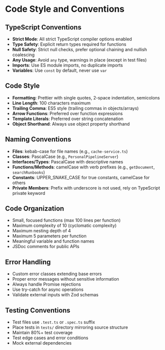 # Code Style and Conventions

## TypeScript Conventions
- **Strict Mode**: All strict TypeScript compiler options enabled
- **Type Safety**: Explicit return types required for functions
- **Null Safety**: Strict null checks, prefer optional chaining and nullish coalescing
- **Any Usage**: Avoid `any` type, warnings in place (except in test files)
- **Imports**: Use ES module imports, no duplicate imports
- **Variables**: Use `const` by default, never use `var`

## Code Style
- **Formatting**: Prettier with single quotes, 2-space indentation, semicolons
- **Line Length**: 100 characters maximum
- **Trailing Comma**: ES5 style (trailing commas in objects/arrays)
- **Arrow Functions**: Preferred over function expressions
- **Template Literals**: Preferred over string concatenation
- **Object Shorthand**: Always use object property shorthand

## Naming Conventions
- **Files**: kebab-case for file names (e.g., `cache-service.ts`)
- **Classes**: PascalCase (e.g., `PersonalPipelineServer`)
- **Interfaces/Types**: PascalCase with descriptive names
- **Functions/Methods**: camelCase with verb prefixes (e.g., `getDocument`, `searchRunbooks`)
- **Constants**: UPPER_SNAKE_CASE for true constants, camelCase for others
- **Private Members**: Prefix with underscore is not used, rely on TypeScript private keyword

## Code Organization
- Small, focused functions (max 100 lines per function)
- Maximum complexity of 10 (cyclomatic complexity)
- Maximum nesting depth of 4
- Maximum 5 parameters per function
- Meaningful variable and function names
- JSDoc comments for public APIs

## Error Handling
- Custom error classes extending base errors
- Proper error messages without sensitive information
- Always handle Promise rejections
- Use try-catch for async operations
- Validate external inputs with Zod schemas

## Testing Conventions
- Test files use `.test.ts` or `.spec.ts` suffix
- Place tests in `tests/` directory mirroring source structure
- Maintain 80%+ test coverage
- Test edge cases and error conditions
- Mock external dependencies